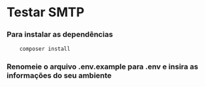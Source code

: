 # Testar SMTP

### Para instalar as dependências
```shell
    composer install
```

### Renomeie o arquivo .env.example para .env e insira as informações do seu ambiente